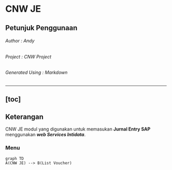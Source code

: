 # CNW JE
## Petunjuk Penggunaan

###### Author : Andy   
###### Project : CNW Project  
###### Generated Using : *Markdown*
  
---
[toc]
---
## Keterangan  

CNW JE modul yang digunakan untuk memasukan **Jurnal Entry SAP** menggunakan ***web Services Intidata***.  

### Menu 
```mermaid
graph TD
A(CNW JE) --> B(List Voucher)

```
<!--stackedit_data:
eyJoaXN0b3J5IjpbLTE5NTUwOTQ4ODIsNDMwNjg5MDExLC0yMD
g4NzQ2NjEyXX0=
-->